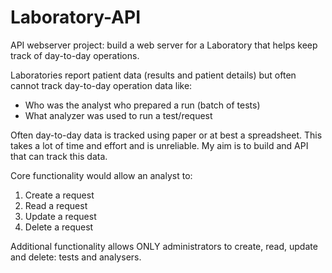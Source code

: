 # Laboratory-API
API webserver project: build a web server for a Laboratory that helps keep track of day-to-day operations.

Laboratories report patient data (results and patient details) but often cannot track day-to-day operation data like:
- Who was the analyst who prepared a run (batch of tests)
- What analyzer was used to run a test/request

Often day-to-day data is tracked using paper or at best a spreadsheet. This takes a lot of time and effort and is unreliable. My aim is to build and API that can track this data.

Core functionality would allow an analyst to:
1. Create a request
2. Read a request
3. Update a request
4. Delete a request

Additional functionality allows ONLY administrators to create, read, update and delete: tests and analysers. 

